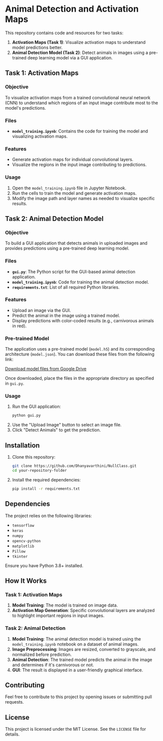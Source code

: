# Animal Detection and Activation Maps

This repository contains code and resources for two tasks:

1. **Activation Maps (Task 1)**: Visualize activation maps to understand model predictions better.
2. **Animal Detection Model (Task 2)**: Detect animals in images using a pre-trained deep learning model via a GUI application.

## Task 1: Activation Maps

### Objective
To visualize activation maps from a trained convolutional neural network (CNN) to understand which regions of an input image contribute most to the model's predictions.

### Files
- **`model_training.ipynb`**: Contains the code for training the model and visualizing activation maps.

### Features
- Generate activation maps for individual convolutional layers.
- Visualize the regions in the input image contributing to predictions.

### Usage
1. Open the `model_training.ipynb` file in Jupyter Notebook.
2. Run the cells to train the model and generate activation maps.
3. Modify the image path and layer names as needed to visualize specific results.

## Task 2: Animal Detection Model

### Objective
To build a GUI application that detects animals in uploaded images and provides predictions using a pre-trained deep learning model.

### Files
- **`gui.py`**: The Python script for the GUI-based animal detection application.
- **`model_training.ipynb`**: Code for training the animal detection model.
- **`requirements.txt`**: List of all required Python libraries.

### Features
- Upload an image via the GUI.
- Predict the animal in the image using a trained model.
- Display predictions with color-coded results (e.g., carnivorous animals in red).

### Pre-trained Model
The application uses a pre-trained model (`model.h5`) and its corresponding architecture (`model.json`). You can download these files from the following link:

[Download model files from Google Drive](https://drive.google.com/drive/folders/1ZOdua3rOPBKO02t5996-JXVAltrq6hHR?usp=sharing)

Once downloaded, place the files in the appropriate directory as specified in `gui.py`.

### Usage
1. Run the GUI application:
   ```bash
   python gui.py
   ```
2. Use the "Upload Image" button to select an image file.
3. Click "Detect Animals" to get the prediction.

## Installation

1. Clone this repository:
   ```bash
   git clone https://github.com/Dhanyavarthini/NullClass.git
   cd your-repository-folder
   ```

2. Install the required dependencies:
   ```bash
   pip install -r requirements.txt
   ```

## Dependencies

The project relies on the following libraries:
- `tensorflow`
- `keras`
- `numpy`
- `opencv-python`
- `matplotlib`
- `Pillow`
- `tkinter`

Ensure you have Python 3.8+ installed.

## How It Works

### Task 1: Activation Maps
1. **Model Training**: The model is trained on image data.
2. **Activation Map Generation**: Specific convolutional layers are analyzed to highlight important regions in input images.

### Task 2: Animal Detection
1. **Model Training**: The animal detection model is trained using the `model_training.ipynb` notebook on a dataset of animal images.
2. **Image Preprocessing**: Images are resized, converted to grayscale, and normalized before prediction.
3. **Animal Detection**: The trained model predicts the animal in the image and determines if it's carnivorous or not.
4. **GUI**: The result is displayed in a user-friendly graphical interface.

## Contributing
Feel free to contribute to this project by opening issues or submitting pull requests.

## License
This project is licensed under the MIT License. See the `LICENSE` file for details.
